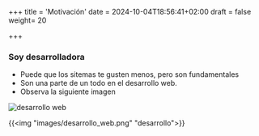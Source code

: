 +++
title = 'Motivación'
date = 2024-10-04T18:56:41+02:00
draft = false
weight= 20

+++

### Soy desarrolladora

*  Puede que los sitemas te gusten menos, pero son fundamentales
* Son una parte de un todo en el desarrollo web. 
* Observa la siguiente imagen

![desarrollo web](/images/desarrollo_web.png)

{{<img "images/desarrollo_web.png" "desarrollo">}}


